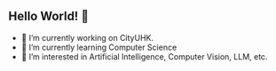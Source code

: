 ## Hello World! 👋
- 🔭 I’m currently working on CityUHK.
- 🌱 I’m currently learning Computer Science
- 🤔 I’m interested in Artificial Intelligence, Computer Vision, LLM, etc.
<!--
**FelixFeiyu/FelixFeiyu** is a ✨ _special_ ✨ repository because its `README.md` (this file) appears on your GitHub profile.

- 🔭 I’m currently working on CityUHK。
- 🌱 I’m currently learning Computer Science
- 👯 I’m looking to collaborate on ...
- 🤔 I’m looking for help with ...
- 💬 Ask me about ...
- 📫 How to reach me: ...
- 😄 Pronouns: ...
- ⚡ Fun fact: ...
-->
